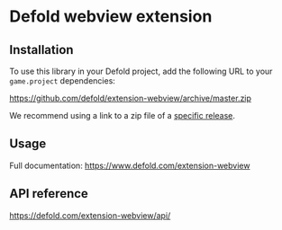 # Defold webview extension

## Installation
To use this library in your Defold project, add the following URL to your `game.project` dependencies:

https://github.com/defold/extension-webview/archive/master.zip

We recommend using a link to a zip file of a [specific release](https://github.com/defold/extension-webview/releases).

## Usage
Full documentation: https://www.defold.com/extension-webview

## API reference

https://defold.com/extension-webview/api/
